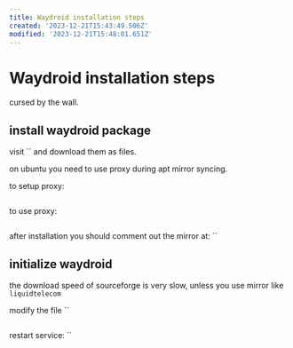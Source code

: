 ```yaml
---
title: Waydroid installation steps
created: '2023-12-21T15:43:49.506Z'
modified: '2023-12-21T15:48:01.651Z'
---
```


# Waydroid installation steps

cursed by the wall.

## install waydroid package

visit `` and download them as files.

on ubuntu you need to use proxy during apt mirror syncing.

to setup proxy:

```bash

```

to use proxy:

```bash

```


after installation you should comment out the mirror at: ``

## initialize waydroid

the download speed of sourceforge is very slow, unless you use mirror like `liquidtelecom`

modify the file ``

```python

```

restart service: ``
